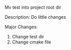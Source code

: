 Mv test into project root dir

Description:
Do little changes

Major Changes:
1. Change test dir
2. Change cmake file